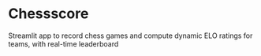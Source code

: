 # Chessscore
Streamlit app to record chess games and compute dynamic ELO ratings for teams, with real-time leaderboard
